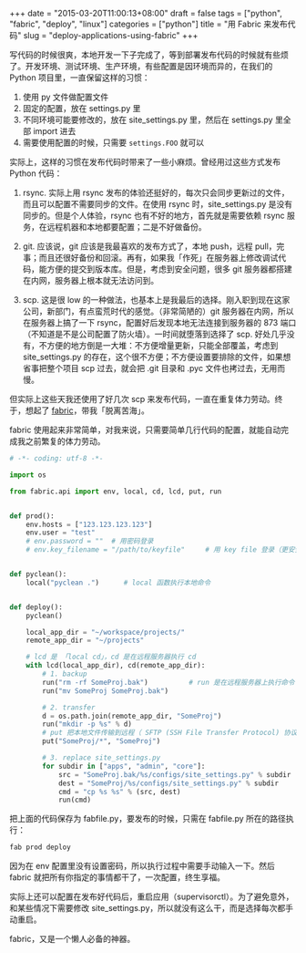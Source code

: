 +++
date = "2015-03-20T11:00:13+08:00"
draft = false
tags = ["python", "fabric", "deploy", "linux"]
categories = ["python"]
title = "用 Fabric 来发布代码"
slug = "deploy-applications-using-fabric"
+++

写代码的时候很爽，本地开发一下子完成了，等到部署发布代码的时候就有些烦了。开发环境、测试环境、生产环境，有些配置是因环境而异的，在我们的 Python 项目里，一直保留这样的习惯：

1. 使用 py 文件做配置文件
2. 固定的配置，放在 settings.py 里
3. 不同环境可能要修改的，放在 site_settings.py 里，然后在 settings.py 里全部 import 进去
4. 需要使用配置的时候，只需要 `settings.FOO` 就可以

实际上，这样的习惯在发布代码时带来了一些小麻烦。曾经用过这些方式发布 Python 代码：

1. rsync. 实际上用 rsync 发布的体验还挺好的，每次只会同步更新过的文件，而且可以配置不需要同步的文件。在使用 rsync 时，site_settings.py 是没有同步的。但是个人体验，rsync 也有不好的地方，首先就是需要依赖 rsync 服务，在远程机器和本地都要配置；二是不好做备份。

2. git. 应该说，git 应该是我最喜欢的发布方式了，本地 push，远程 pull，完事；而且还很好备份和回滚。再有，如果我「作死」在服务器上修改调试代码，能方便的提交到版本库。但是，考虑到安全问题，很多 git 服务器都搭建在内网，服务器上根本就无法访问到。

3. scp. 这是很 low 的一种做法，也基本上是我最后的选择。刚入职到现在这家公司，新部门，有点蛮荒时代的感觉。（非常简陋的）git 服务器在内网，所以在服务器上搞了一下 rsync，配置好后发现本地无法连接到服务器的 873 端口（不知道是不是公司配置了防火墙）。一时间就堕落到选择了 scp. 好处几乎没有，不方便的地方倒是一大堆：不方便增量更新，只能全部覆盖，考虑到 site_settings.py 的存在，这个很不方便；不方便设置要排除的文件，如果想省事把整个项目 scp 过去，就会把 .git 目录和 .pyc 文件也拷过去，无用而慢。

<!--more-->

但实际上这些天我还使用了好几次 scp 来发布代码，一直在重复体力劳动。终于，想起了 [fabric](http://www.fabfile.org/)，带我「脱离苦海」。

fabric 使用起来非常简单，对我来说，只需要简单几行代码的配置，就能自动完成我之前繁复的体力劳动。

```python
# -*- coding: utf-8 -*-

import os

from fabric.api import env, local, cd, lcd, put, run


def prod():
    env.hosts = ["123.123.123.123"]
    env.user = "test"
    # env.password = ""  # 用密码登录
    # env.key_filename = "/path/to/keyfile"     # 用 key file 登录（更安全）


def pyclean():
    local("pyclean .")      # local 函数执行本地命令


def deploy():
    pyclean()

    local_app_dir = "~/workspace/projects/"
    remote_app_dir = "~/projects"

    # lcd 是 「local cd」，cd 是在远程服务器执行 cd
    with lcd(local_app_dir), cd(remote_app_dir):
        # 1. backup
        run("rm -rf SomeProj.bak")          # run 是在远程服务器上执行命令
        run("mv SomeProj SomeProj.bak")

        # 2. transfer
        d = os.path.join(remote_app_dir, "SomeProj")
        run("mkdir -p %s" % d)
        # put 把本地文件传输到远程（ SFTP (SSH File Transfer Protocol) 协议）
        put("SomeProj/*", "SomeProj")

        # 3. replace site_settings.py
        for subdir in ["apps", "admin", "core"]:
            src = "SomeProj.bak/%s/configs/site_settings.py" % subdir
            dest = "SomeProj/%s/configs/site_settings.py" % subdir
            cmd = "cp %s %s" % (src, dest)
            run(cmd)
```

把上面的代码保存为 fabfile.py，要发布的时候，只需在 fabfile.py 所在的路径执行：

```bash
fab prod deploy
```

因为在 env 配置里没有设置密码，所以执行过程中需要手动输入一下。然后 fabric 就把所有你指定的事情都干了，一次配置，终生享福。

实际上还可以配置在发布好代码后，重启应用（supervisorctl）。为了避免意外，和某些情况下需要修改 site_settings.py，所以就没有这么干，而是选择每次都手动重启。

fabric，又是一个懒人必备的神器。

